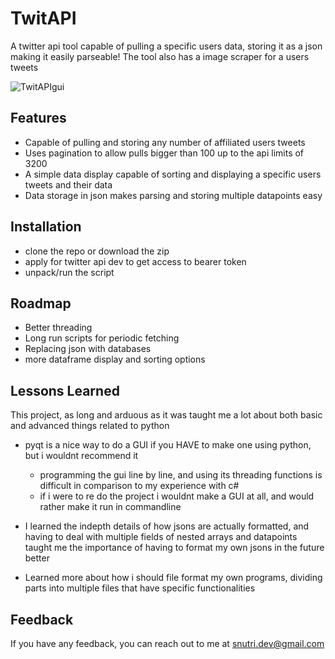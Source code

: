 # TwitAPI
A twitter api tool capable of pulling a specific users data, storing it as a json making it easily parseable!
The tool also has a image scraper for a users tweets 

![TwitAPIgui](https://user-images.githubusercontent.com/60188000/192237127-3e3e10a0-278b-496f-9c7d-f1d71647d05a.png)

## Features

- Capable of pulling and storing any number of affiliated users tweets
- Uses pagination to allow pulls bigger than 100 up to the api limits of 3200
- A simple data display capable of sorting and displaying a specific users tweets and their data
- Data storage in json makes parsing and storing multiple datapoints easy


## Installation

- clone the repo or download the zip
- apply for twitter api dev to get access to bearer token
- unpack/run the script
## Roadmap

- Better threading
- Long run scripts for periodic fetching
- Replacing json with databases
- more dataframe display and sorting options
## Lessons Learned

This project, as long and arduous as it was taught me a lot about both basic and advanced things related to python

- pyqt is a nice way to do a GUI if you HAVE to make one using python, but i wouldnt recommend it
    - programming the gui line by line, and using its threading functions is difficult in comparison to my experience with c#
    - if i were to re do the project i wouldnt make a GUI at all, and would rather make it run in commandline

- I learned the indepth details of how jsons are actually formatted, and having to deal with multiple fields of nested arrays and datapoints taught me the importance of having to format my own jsons in the future better

- Learned more about how i should file format my own programs, dividing parts into multiple files that have specific functionalities
## Feedback

If you have any feedback, you can reach out to me at snutri.dev@gmail.com

